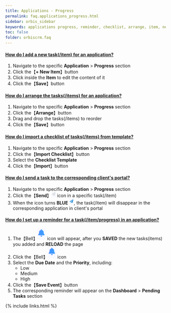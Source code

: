 ```yaml
---
title: Applications - Progress
permalink: faq.applications_progress.html
sidebar: orbis_sidebar
keywords: applications progress, reminder, checklist, arrange, item, new, import, send to client, client, send, progress, event
toc: false
folder: orbiscrm.faq
---
```


<div class="panel-group" id="accordion">
    <div class="panel panel-default">
        <div class="panel-heading">
            <h4 class="panel-title">
                <a class="noCrossRef accordion-toggle" data-toggle="collapse" data-parent="#accordion" href="#how-do-i-add-a-new-task-for-an-application">
                    How do I add a new task(/item) for an application?
                </a>
            </h4>
        </div>
        <div id="how-do-i-add-a-new-task-for-an-application" class="panel-collapse collapse noCrossRef">
            <div class="panel-body">
                <ol>
                    <li>Navigate to the specific <b>Application</b> > <b>Progress</b> section                      
                    </li>
                    <li>Click the【<b>+ New Item</b>】button
                    </li>
                    <li>Click inside the <b>Item</b> to edit the content of it
                    </li>
                    <li>Click the【<b>Save</b>】button
                    </li>
                </ol>
            </div>
        </div>
    </div>
    <!-- /.panel -->
    <div class="panel panel-default">
        <div class="panel-heading">
            <h4 class="panel-title">
                <a class="noCrossRef accordion-toggle" data-toggle="collapse" data-parent="#accordion" href="#how-do-i-arrange-the-tasks-for-an-application">
                    How do I arrange the tasks(/items) for an application?
                </a>
            </h4>
        </div>
        <div id="how-do-i-arrange-the-tasks-for-an-application" class="panel-collapse collapse noCrossRef">
            <div class="panel-body">
                <ol>
                    <li>Navigate to the specific <b>Application</b> > <b>Progress</b> section
                    </li>
                    <li>Click the【<b>Arrange</b>】button
                    </li>
                    <li>Drag and drop the tasks(/items) to reorder
                    </li>
                    <li>Click the【<b>Save</b>】button</li>
                </ol>
            </div>
        </div>
    </div>
    <!-- /.panel -->
    <div class="panel panel-default">
        <div class="panel-heading">
            <h4 class="panel-title">
                <a class="noCrossRef accordion-toggle" data-toggle="collapse" data-parent="#accordion" href="#how-do-i-import-a-checklist">
                    How do I import a checklist of tasks(/items) from template?
                </a>
            </h4>
        </div>
        <div id="how-do-i-import-a-checklist" class="panel-collapse collapse noCrossRef">
            <div class="panel-body">
                <ol>
                    <li>Navigate to the specific <b>Application</b> > <b>Progress</b> section
                    </li>
                    <li>Click the【<b>Import Checklist</b>】button
                    </li>
                    <li>Select the <b>Checklist Template</b>
                    </li>
                    <li>Click the【<b>Import</b>】button</li>
                </ol>
            </div>
        </div>
    </div>
    <!-- /.panel -->
    <div class="panel panel-default">
        <div class="panel-heading">
            <h4 class="panel-title">
                <a class="noCrossRef accordion-toggle" data-toggle="collapse" data-parent="#accordion" href="#how-do-i-send-a-task-to-client">
                    How do I send a task to the corresponding client's portal?
                </a>
            </h4>
        </div>
        <div id="how-do-i-send-a-task-to-client" class="panel-collapse collapse noCrossRef">
            <div class="panel-body">
                <ol>
                    <li>Navigate to the specific <b>Application</b> > <b>Progress</b> section 
                    </li>
                    <li>Click the【<b>Send</b>】<img src="images/applications/progress/send_btn.png" style="width: 3%"> icon in a specific task(/item)
                    </li>
                    <li>When the icon turns <b>BLUE</b> <img src="images/applications/progress/send_btn_blue.png" style="width: 3%">, 
                        the task(/item) will disappear in the corresponding application in client's portal
                    </li>
                </ol>
            </div>
        </div>
    </div>
    <!-- /.panel -->
    <div class="panel panel-default">
        <div class="panel-heading">
            <h4 class="panel-title">
                <a class="noCrossRef accordion-toggle" data-toggle="collapse" data-parent="#accordion" href="#how-do-i-set-up-a-reminder">
                    How do I set up a reminder for a task(/item/progress) in an application?
                </a>
            </h4>
        </div>
        <div id="how-do-i-set-up-a-reminder" class="panel-collapse collapse noCrossRef">
            <div class="panel-body">
                <ol>
                    <li>The【Bell】<img src="images/applications/progress/bell.png"> icon will appear, after you <b>SAVED</b> the new tasks(items) you added and <b>RELOAD</b> the page
                    </li>
                    <li>Click the【Bell】<img src="images/applications/progress/bell.png"> icon
                    </li>
                    <li>Select the <b>Due Date</b> and the <b>Priority</b>, including:
                        <ul>
                            <li>Low</li>
                            <li>Medium</li>
                            <li>High</li>
                        </ul>
                    </li>
                    <li>Click the【<b>Save Event</b>】button
                    </li>
                    <li>The corresponding reminder will appear on the <b>Dashboard</b> > <b>Pending Tasks</b> section
                    </li>
                </ol>
            </div>
        </div>
    </div>
    <!-- /.panel -->
</div>
<!-- /.panel-group -->

{% include links.html %}
